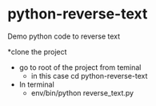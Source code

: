 python-reverse-text
============

Demo python code to reverse text

*clone the project
* go to root of the project from teminal
	* in this case cd python-reverse-text
* In terminal
	* env/bin/python reverse_text.py

